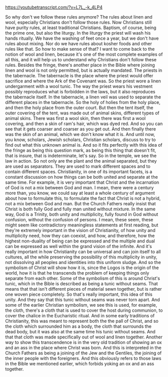https://youtubetranscript.com/?v=L7L_-k_4LP4

 So why don't we follow these rules anymore? The rules about linen and wool, especially Christians don't follow those rules. Now Christians still have purity rules, at least traditional Christians. Baptism, of course, being the prime one, but also the liturgy. In the liturgy the priest will wash his hands ritually. We have the washing of feet once a year, but we don't have rules about mixing. Nor do we have rules about kosher foods and other rules like that. So how to make sense of that? I want to come back to the notion of wool and linen, because it's one of the most complete examples of all this, and it will help us to understand why Christians don't follow these rules. Besides the fringe, there's another place in the Bible where joining linen and wool is not only permitted, but is actually mandated. The priests in the tabernacle. The tabernacle is the place where the priest would offer sacrifice and where the Ark of the Covenant was. So the priest wore a linen undergarment with a wool tunic. The way the priest wears his vestment possibly reproduces what is forbidden in the laws, but it also reproduces the tabernacle itself. In the tabernacle, a linen veil was used to separate the different places in the tabernacle. So the holy of holies from the holy place, and then the holy place from the outer court. But then the tent itself, the outer covering of the tent, was made out of animal skins, different types of animal skins. There was first a wool skin, then there was first a wool covering, and then a skin of ram's hair, which was dyed red. And so you can see that it gets coarser and coarser as you get out. And then finally there was the skin of an animal, which we don't know what it is. And until now, you know, scholars, Jewish scholars, Christian scholars, discuss to try to find out what this unknown animal is. And so it fits perfectly with this idea of the fringe as being this question mark, as being this thing that doesn't fit, that is insure, that is indeterminate, let's say. So in the temple, we see the law in action. So not only are the plant and the animal separated, but they are used as separators. They are used to mark different spaces and to contain different spaces. Christianity, in one of its important facets, is a constant discussion on how things can be both united and separate at the same time. For example, it is very important that Christ and the incarnation of God is not a mix between God and man. I mean, there were a century more than, you know, we could say at least a whole century of argument about how to formulate this, to formulate the fact that Christ is not a hybrid, not a mix between God and man. But the Church Fathers really insist that Christ is both fully God and fully man united without mixture. In the same way, God is a Trinity, both unity and multiplicity, fully found in God without confusion, without the confusion of persons. I mean, these seem, these might seem like contradictory meaningless statements at first reading, but they're extremely important in the vision of Christianity, of how unity and multiplicity need, how they can coexist, and how, and therefore, how the highest non-duality of being can be expressed and the multiple and dual can be expressed as well within the grand vision of the infinite. And it's really important in how Christianity can be universal and can join itself to all cultures, all the while preserving the possibility of this multiplicity in unity, not dissolving all peoples and identities into this uniform sludge. And so the symbolism of Christ will show how it is, since the Logos is the origin of the world, how it is that he transcends the problem of keeping things only separate from each other. Some of the symbolism of this is around Christ's tunic, which in the Bible is described as being a tunic without seams. That means that that isn't different pieces of material sewn together, but is rather one woven piece completely. So that's really important, this idea of this unity. And they say that this tunic without seams was never torn apart. And some of the earlier Christian symbolism, we see this is used, for example, the cloth, there's a cloth that is used to cover the host during communion, to cover the chalice in the Eucharistic ritual. And in some early traditions of Christianity, this was meant to represent both the the pall of Christ, and so the cloth which surrounded him as a body, the cloth that surrounds the dead body, but it was also at the same time his tunic without seams. And that that cloth was made specifically out of wool and linen together. Another way to show this transcendence is in the very old tradition of showing an ox and an ass in the place where Christ was born. And this is interpreted in the Church Fathers as being a joining of the Jew and the Gentiles, the joining of the inner people with the foreigners. And this obviously refers to those laws in the Bible we mentioned earlier, which forbids yoking an ox and an ass together.